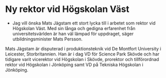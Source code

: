 # Ny rektor vid Högskolan Väst

- Jag vill önska Mats Jägstam ett stort lycka till i arbetet som rektor vid Högskolan Väst. Med sin långa och gedigna erfarenhet från universitetsvärlden är han väl lämpad för uppdraget, säger utbildningsminister Mats Persson.

Mats Jägstam är disputerad i produktionsteknik vid De Montfort University i Leicester, Storbritannien. Han är i dag VD för Science Park Skövde och har tidigare varit vicerektor vid Högskolan i Skövde, prorektor och tillförordnad rektor vid Högskolan i Jönköping samt VD på Tekniska Högskolan i Jönköping.

